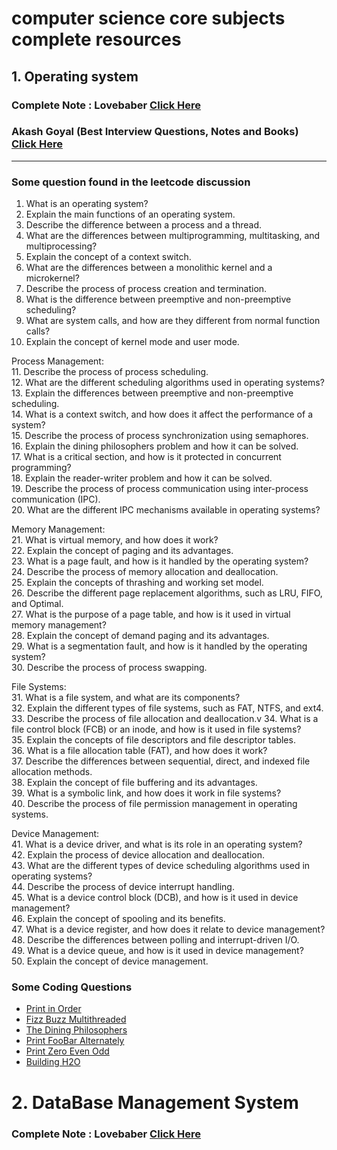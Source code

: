# computer science core subjects complete resources
## 1. Operating system
### Complete Note : Lovebaber <a href= "https://drive.google.com/file/d/1kksqpGT_YBQsFwsyVyftikPRP-sZZF-e/view"> Click Here</a>

### Akash Goyal (Best Interview Questions, Notes and Books)&nbsp; <a href= "https://docs.google.com/document/d/1SV1FAmAj8yXzd8hsb6zUNUPKIFPDd4Hv9XnC0wLQTg4/edit?tab=t.0"> Click Here</a></li>
---
### Some question found in the leetcode discussion <br/>
01.	What is an operating system?<br/>
02.	Explain the main functions of an operating system.<br/>
03.	Describe the difference between a process and a thread.<br/>
04.	What are the differences between multiprogramming, multitasking, and multiprocessing?<br/>
05.	Explain the concept of a context switch.<br/>
06.	What are the differences between a monolithic kernel and a microkernel?<br/>
07.	Describe the process of process creation and termination.<br/>
08.	What is the difference between preemptive and non-preemptive scheduling?<br/>
09.	What are system calls, and how are they different from normal function calls?<br/>
10.	Explain the concept of kernel mode and user mode.<br/>

Process Management:<br/>
11.	 Describe the process of process scheduling.<br/>
12.	What are the different scheduling algorithms used in operating systems?<br/>
13.	Explain the differences between preemptive and non-preemptive scheduling.<br/>
14.	What is a context switch, and how does it affect the performance of a system?<br/>
15.	Describe the process of process synchronization using semaphores.<br/>
16.	Explain the dining philosophers problem and how it can be solved.<br/>
17.	What is a critical section, and how is it protected in concurrent programming?<br/>
18.	Explain the reader-writer problem and how it can be solved.<br/>
19.	Describe the process of process communication using inter-process communication (IPC).<br/>
20.	What are the different IPC mechanisms available in operating systems?<br/>

Memory Management:<br/>
21.	 What is virtual memory, and how does it work?<br/>
22.	Explain the concept of paging and its advantages.<br/>
23.	What is a page fault, and how is it handled by the operating system?<br/>
24.	Describe the process of memory allocation and deallocation.<br/>
25.	Explain the concepts of thrashing and working set model.<br/>
26.	Describe the different page replacement algorithms, such as LRU, FIFO, and Optimal.<br/>
27.	What is the purpose of a page table, and how is it used in virtual memory management?<br/>
28.	Explain the concept of demand paging and its advantages.<br/>
29.	What is a segmentation fault, and how is it handled by the operating system?<br/>
30.	Describe the process of process swapping.<br/>


File Systems:<br/>
31.	What is a file system, and what are its components?<br/>
32.	Explain the different types of file systems, such as FAT, NTFS, and ext4.<br/>
33.	Describe the process of file allocation and deallocation.v
34.	What is a file control block (FCB) or an inode, and how is it used in file systems?<br/>
35.	Explain the concepts of file descriptors and file descriptor tables.<br/>
36.	What is a file allocation table (FAT), and how does it work?<br/>
37.	Describe the differences between sequential, direct, and indexed file allocation methods.<br/>
38.	Explain the concept of file buffering and its advantages.<br/>
39.	What is a symbolic link, and how does it work in file systems?<br/>
40.	Describe the process of file permission management in operating systems.<br/>

Device Management:<br/>
41.	What is a device driver, and what is its role in an operating system?<br/>
42.	Explain the process of device allocation and deallocation.<br/>
43.	What are the different types of device scheduling algorithms used in operating systems?<br/>
44.	Describe the process of device interrupt handling.<br/>
45.	What is a device control block (DCB), and how is it used in device management?<br/>
46.	Explain the concept of spooling and its benefits.<br/>
47.	What is a device register, and how does it relate to device management?<br/>
48.	Describe the differences between polling and interrupt-driven I/O.<br/>
49.	What is a device queue, and how is it used in device management?<br/>
50.	Explain the concept of device management.<br/>
  </li>

### Some Coding Questions

- [Print in Order](https://leetcode.com/problems/print-in-order/description/)
- [Fizz Buzz Multithreaded](https://leetcode.com/problems/fizz-buzz-multithreaded/description/)
- [The Dining Philosophers](https://leetcode.com/problems/the-dining-philosophers/description/)
- [Print FooBar Alternately](https://leetcode.com/problems/print-foobar-alternately/description/)
- [Print Zero Even Odd](https://leetcode.com/problems/print-zero-even-odd/description/)
- [Building H2O](https://leetcode.com/problems/building-h2o/description/)

# 2. DataBase Management System
### Complete Note : Lovebaber <a href= "https://drive.google.com/file/d/1y3KKghRhQjKfbWhvLipMOCCemKd_XdTm/view"> Click Here </a>
